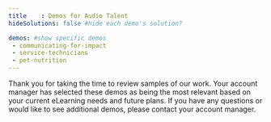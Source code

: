 ```yaml
---
title    : Demos for Audio Talent
hideSolutions: false #hide each demo's solution?

demos: #show specific demos
 - communicating-for-impact
 - service-technicians
 - pet-nutrition
---
```

Thank you for taking the time to review samples of our work. Your account manager has selected these demos as being the most relevant based on your current eLearning needs and future plans. If you have any questions or would like to see additional demos, please contact your account manager.
